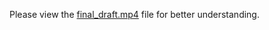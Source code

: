 Please view the [final_draft.mp4](https://drive.google.com/file/d/1e22767TrsBfAoGQjTjkyvkYO_tKrLs2C/view?usp=sharing) file for better understanding.
